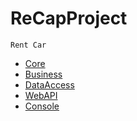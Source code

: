 # ReCapProject

<code>Rent Car</code>
<ul>
<li>
  <a href="https://github.com/cagdask61/ReCapProject/tree/master/Core">Core</a>
  </li>
  <li>
  <a href="https://github.com/cagdask61/ReCapProject/tree/master/Business">Business</a>
  </li>
  <li>
  <a href="https://github.com/cagdask61/ReCapProject/tree/master/DataAccess">DataAccess</a>
  </li>
  <li>
  <a href="https://github.com/cagdask61/ReCapProject/tree/master/WebAPI">WebAPI</a>
  </li>
  <li>
  <a href="https://github.com/cagdask61/ReCapProject/tree/master/ConsoleApp">Console</a>
  </li>
</ul>
